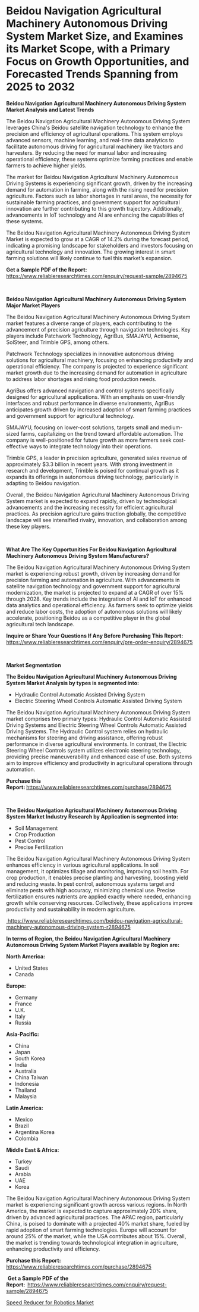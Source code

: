 <p><h1>Beidou Navigation Agricultural Machinery Autonomous Driving System Market Size, and Examines its Market Scope, with a Primary Focus on Growth Opportunities, and Forecasted Trends Spanning from 2025 to 2032</h1></p><p><strong>Beidou Navigation Agricultural Machinery Autonomous Driving System Market Analysis and Latest Trends</strong></p>
<p><p>The Beidou Navigation Agricultural Machinery Autonomous Driving System leverages China's Beidou satellite navigation technology to enhance the precision and efficiency of agricultural operations. This system employs advanced sensors, machine learning, and real-time data analytics to facilitate autonomous driving for agricultural machinery like tractors and harvesters. By reducing the need for manual labor and increasing operational efficiency, these systems optimize farming practices and enable farmers to achieve higher yields.</p><p>The market for Beidou Navigation Agricultural Machinery Autonomous Driving Systems is experiencing significant growth, driven by the increasing demand for automation in farming, along with the rising need for precision agriculture. Factors such as labor shortages in rural areas, the necessity for sustainable farming practices, and government support for agricultural innovation are further contributing to this growth trajectory. Additionally, advancements in IoT technology and AI are enhancing the capabilities of these systems. </p><p>The Beidou Navigation Agricultural Machinery Autonomous Driving System Market is expected to grow at a CAGR of 14.2% during the forecast period, indicating a promising landscape for stakeholders and investors focusing on agricultural technology and innovation. The growing interest in smart farming solutions will likely continue to fuel this market’s expansion.</p></p>
<p><strong>Get a Sample PDF of the Report:&nbsp;</strong> <a href="https://www.reliableresearchtimes.com/enquiry/request-sample/2894675?utm_campaign=2638&utm_medium=2&utm_source=Github&utm_content=ia&utm_term=15032025&utm_id=beidou-navigation-agricultural-machinery-autonomous-driving-system">https://www.reliableresearchtimes.com/enquiry/request-sample/2894675</a></p>
<p>&nbsp;</p>
<p><strong>Beidou Navigation Agricultural Machinery Autonomous Driving System Major Market Players</strong></p>
<p><p>The Beidou Navigation Agricultural Machinery Autonomous Driving System market features a diverse range of players, each contributing to the advancement of precision agriculture through navigation technologies. Key players include Patchwork Technology, AgriBus, SMAJAYU, Actisense, SolSteer, and Trimble GPS, among others.</p><p>Patchwork Technology specializes in innovative autonomous driving solutions for agricultural machinery, focusing on enhancing productivity and operational efficiency. The company is projected to experience significant market growth due to the increasing demand for automation in agriculture to address labor shortages and rising food production needs.</p><p>AgriBus offers advanced navigation and control systems specifically designed for agricultural applications. With an emphasis on user-friendly interfaces and robust performance in diverse environments, AgriBus anticipates growth driven by increased adoption of smart farming practices and government support for agricultural technology.</p><p>SMAJAYU, focusing on lower-cost solutions, targets small and medium-sized farms, capitalizing on the trend toward affordable automation. The company is well-positioned for future growth as more farmers seek cost-effective ways to integrate technology into their operations.</p><p>Trimble GPS, a leader in precision agriculture, generated sales revenue of approximately $3.3 billion in recent years. With strong investment in research and development, Trimble is poised for continual growth as it expands its offerings in autonomous driving technology, particularly in adapting to Beidou navigation.</p><p>Overall, the Beidou Navigation Agricultural Machinery Autonomous Driving System market is expected to expand rapidly, driven by technological advancements and the increasing necessity for efficient agricultural practices. As precision agriculture gains traction globally, the competitive landscape will see intensified rivalry, innovation, and collaboration among these key players.</p></p>
<p>&nbsp;</p>
<p><strong>What Are The Key Opportunities For Beidou Navigation Agricultural Machinery Autonomous Driving System Manufacturers?</strong></p>
<p><p>The Beidou Navigation Agricultural Machinery Autonomous Driving System market is experiencing robust growth, driven by increasing demand for precision farming and automation in agriculture. With advancements in satellite navigation technology and government support for agricultural modernization, the market is projected to expand at a CAGR of over 15% through 2028. Key trends include the integration of AI and IoT for enhanced data analytics and operational efficiency. As farmers seek to optimize yields and reduce labor costs, the adoption of autonomous solutions will likely accelerate, positioning Beidou as a competitive player in the global agricultural tech landscape.</p></p>
<p><strong>Inquire or Share Your Questions If Any Before Purchasing This Report:</strong> <a href="https://www.reliableresearchtimes.com/enquiry/pre-order-enquiry/2894675?utm_campaign=2638&utm_medium=2&utm_source=Github&utm_content=ia&utm_term=15032025&utm_id=beidou-navigation-agricultural-machinery-autonomous-driving-system">https://www.reliableresearchtimes.com/enquiry/pre-order-enquiry/2894675</a></p>
<p>&nbsp;</p>
<p><strong>Market Segmentation</strong></p>
<p><strong>The Beidou Navigation Agricultural Machinery Autonomous Driving System Market Analysis by types is segmented into:</strong></p>
<p><ul><li>Hydraulic Control Automatic Assisted Driving System</li><li>Electric Steering Wheel Controls Automatic Assisted Driving System</li></ul></p>
<p><p>The Beidou Navigation Agricultural Machinery Autonomous Driving System market comprises two primary types: Hydraulic Control Automatic Assisted Driving Systems and Electric Steering Wheel Controls Automatic Assisted Driving Systems. The Hydraulic Control system relies on hydraulic mechanisms for steering and driving assistance, offering robust performance in diverse agricultural environments. In contrast, the Electric Steering Wheel Controls system utilizes electronic steering technology, providing precise maneuverability and enhanced ease of use. Both systems aim to improve efficiency and productivity in agricultural operations through automation.</p></p>
<p><strong>Purchase this Report:&nbsp;</strong><a href="https://www.reliableresearchtimes.com/purchase/2894675?utm_campaign=2638&utm_medium=2&utm_source=Github&utm_content=ia&utm_term=15032025&utm_id=beidou-navigation-agricultural-machinery-autonomous-driving-system">https://www.reliableresearchtimes.com/purchase/2894675</a></p>
<p>&nbsp;</p>
<p><strong>The Beidou Navigation Agricultural Machinery Autonomous Driving System Market Industry Research by Application is segmented into:</strong></p>
<p><ul><li>Soil Management</li><li>Crop Production</li><li>Pest Control</li><li>Precise Fertilization</li></ul></p>
<p><p>The Beidou Navigation Agricultural Machinery Autonomous Driving System enhances efficiency in various agricultural applications. In soil management, it optimizes tillage and monitoring, improving soil health. For crop production, it enables precise planting and harvesting, boosting yield and reducing waste. In pest control, autonomous systems target and eliminate pests with high accuracy, minimizing chemical use. Precise fertilization ensures nutrients are applied exactly where needed, enhancing growth while conserving resources. Collectively, these applications improve productivity and sustainability in modern agriculture.</p></p>
<p><a href="https://www.reliableresearchtimes.com/beidou-navigation-agricultural-machinery-autonomous-driving-system-r2894675?utm_campaign=2638&utm_medium=2&utm_source=Github&utm_content=ia&utm_term=15032025&utm_id=beidou-navigation-agricultural-machinery-autonomous-driving-system">&nbsp;https://www.reliableresearchtimes.com/beidou-navigation-agricultural-machinery-autonomous-driving-system-r2894675</a></p>
<p><strong>In terms of Region, the Beidou Navigation Agricultural Machinery Autonomous Driving System Market Players available by Region are:</strong></p>
<p>
    <p> <strong> North America: </strong>
        <ul>
            <li>United States</li>
            <li>Canada</li>
        </ul>
        </p> 
    <p> <strong> Europe: </strong>
        <ul>
            <li>Germany</li>
            <li>France</li>
            <li>U.K.</li>
            <li>Italy</li>
            <li>Russia</li>
        </ul>
        </p> 
    <p> <strong> Asia-Pacific: </strong>
        <ul>
            <li>China</li>
            <li>Japan</li>
            <li>South Korea</li>
            <li>India</li>
            <li>Australia</li>
            <li>China Taiwan</li>
            <li>Indonesia</li>
            <li>Thailand</li>
            <li>Malaysia</li>
        </ul>
        </p> 
    <p> <strong> Latin America: </strong>
        <ul>
            <li>Mexico</li>
            <li>Brazil</li>
            <li>Argentina Korea</li>
            <li>Colombia</li>
        </ul>
        </p> 
    <p> <strong> Middle East & Africa: </strong>
        <ul>
            <li>Turkey</li>
            <li>Saudi</li>
            <li>Arabia</li>
            <li>UAE</li>
            <li>Korea</li>
        </ul>
    </p>
    </p>
<p><p>The Beidou Navigation Agricultural Machinery Autonomous Driving System market is experiencing significant growth across various regions. In North America, the market is expected to capture approximately 20% share, driven by advanced agricultural practices. The APAC region, particularly China, is poised to dominate with a projected 40% market share, fueled by rapid adoption of smart farming technologies. Europe will account for around 25% of the market, while the USA contributes about 15%. Overall, the market is trending towards technological integration in agriculture, enhancing productivity and efficiency.</p></p>
<p><strong>Purchase this Report: </strong><a href="https://www.reliableresearchtimes.com/purchase/2894675?utm_campaign=2638&utm_medium=2&utm_source=Github&utm_content=ia&utm_term=15032025&utm_id=beidou-navigation-agricultural-machinery-autonomous-driving-system">https://www.reliableresearchtimes.com/purchase/2894675</a></p>
<p>&nbsp;<strong>Get a Sample PDF of the Report:&nbsp;&nbsp;</strong><a href="https://www.reliableresearchtimes.com/enquiry/request-sample/2894675?utm_campaign=2638&utm_medium=2&utm_source=Github&utm_content=ia&utm_term=15032025&utm_id=beidou-navigation-agricultural-machinery-autonomous-driving-system">https://www.reliableresearchtimes.com/enquiry/request-sample/2894675</a></p>
<p><strong></strong></p>
<p><p><a href="https://github.com/kelttnandan9/Market-Research-Report-List-1/blob/main/speed-reducer-for-robotics-market.md?utm_campaign=2638&utm_medium=2&utm_source=Github&utm_content=ia&utm_term=15032025&utm_id=beidou-navigation-agricultural-machinery-autonomous-driving-system">Speed Reducer for Robotics Market</a></p></p>
